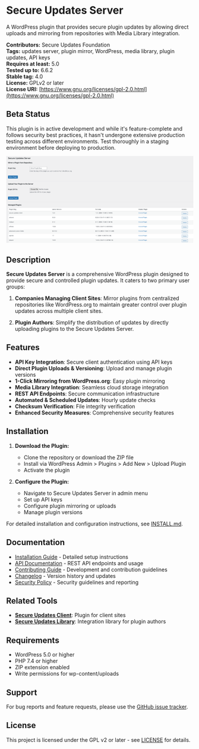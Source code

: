 # Secure Updates Server

A WordPress plugin that provides secure plugin updates by allowing direct uploads and mirroring from repositories with Media Library integration.

**Contributors:** Secure Updates Foundation  
**Tags:** updates server, plugin mirror, WordPress, media library, plugin updates, API keys  
**Requires at least:** 5.0  
**Tested up to:** 6.6.2  
**Stable tag:** 4.0  
**License:** GPLv2 or later  
**License URI:** [https://www.gnu.org/licenses/gpl-2.0.html](https://www.gnu.org/licenses/gpl-2.0.html)

## Beta Status
This plugin is in active development and while it's feature-complete and follows security best practices, it hasn't undergone extensive production testing across different environments. Test thoroughly in a staging environment before deploying to production.

![Plugin Settings Screenshot](images/Secure_Updates_Server_Settings01.png)

## Description

**Secure Updates Server** is a comprehensive WordPress plugin designed to provide secure and controlled plugin updates. It caters to two primary user groups:

1. **Companies Managing Client Sites**: Mirror plugins from centralized repositories like WordPress.org to maintain greater control over plugin updates across multiple client sites.

2. **Plugin Authors**: Simplify the distribution of updates by directly uploading plugins to the Secure Updates Server.

## Features

- **API Key Integration**: Secure client authentication using API keys
- **Direct Plugin Uploads & Versioning**: Upload and manage plugin versions
- **1-Click Mirroring from WordPress.org**: Easy plugin mirroring
- **Media Library Integration**: Seamless cloud storage integration
- **REST API Endpoints**: Secure communication infrastructure
- **Automated & Scheduled Updates**: Hourly update checks
- **Checksum Verification**: File integrity verification
- **Enhanced Security Measures**: Comprehensive security features

## Installation

1. **Download the Plugin:**
    - Clone the repository or download the ZIP file
    - Install via WordPress Admin > Plugins > Add New > Upload Plugin
    - Activate the plugin

2. **Configure the Plugin:**
    - Navigate to Secure Updates Server in admin menu
    - Set up API keys
    - Configure plugin mirroring or uploads
    - Manage plugin versions

For detailed installation and configuration instructions, see [INSTALL.md](INSTALL.md).

## Documentation

- [Installation Guide](INSTALL.md) - Detailed setup instructions
- [API Documentation](API.md) - REST API endpoints and usage
- [Contributing Guide](CONTRIBUTING.md) - Development and contribution guidelines
- [Changelog](CHANGELOG.md) - Version history and updates
- [Security Policy](SECURITY.md) - Security guidelines and reporting

## Related Tools

- **[Secure Updates Client](https://github.com/secure-updates/secure-updates-client)**: Plugin for client sites
- **[Secure Updates Library](https://github.com/secure-updates/secure-updates-library)**: Integration library for plugin authors

## Requirements

- WordPress 5.0 or higher
- PHP 7.4 or higher
- ZIP extension enabled
- Write permissions for wp-content/uploads

## Support

For bug reports and feature requests, please use the [GitHub issue tracker](https://github.com/secure-updates/secure-updates-server/issues).

## License

This project is licensed under the GPL v2 or later - see [LICENSE](https://www.gnu.org/licenses/old-licenses/gpl-2.0.html) for details.